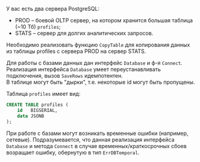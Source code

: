 У вас есть два сервера PostgreSQL:

- PROD – боевой OLTP сервер, на котором хранится большая таблица (~10 Тб) `profiles`;
- STATS – сервер для долгих аналитических запросов.

Необходимо реализовать функцию `CopyTable` для копирования данных из таблицы profiles с сервера PROD на сервер STATS.

Для работы с базами данных дан интерфейс `Database` и ф-я `Connect`.\
Реализация интерфейса `Database` умеет переустанавливать подключения, вызов `SaveRows` идемпотентен.\
В таблице могут быть "дырки", т.е. некоторые id могут быть пропущены.

Таблица `profiles` имеет вид:
```sql
CREATE TABLE profiles (
    id   BIGSERIAL,
    data JSONB
);
```

При работе с базами могут возникать временные ошибки (например, сетевые). Подразумевается, что данная реализация интерфейса `Database` и метода `Connect` в случае временных/краткосрочных сбоев возращает ошибку, обернутую в тип `ErrDBTemporal`.